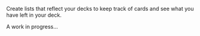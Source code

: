 Create lists that reflect your decks to keep track of cards and see what you have left in your deck.

A work in progress...
